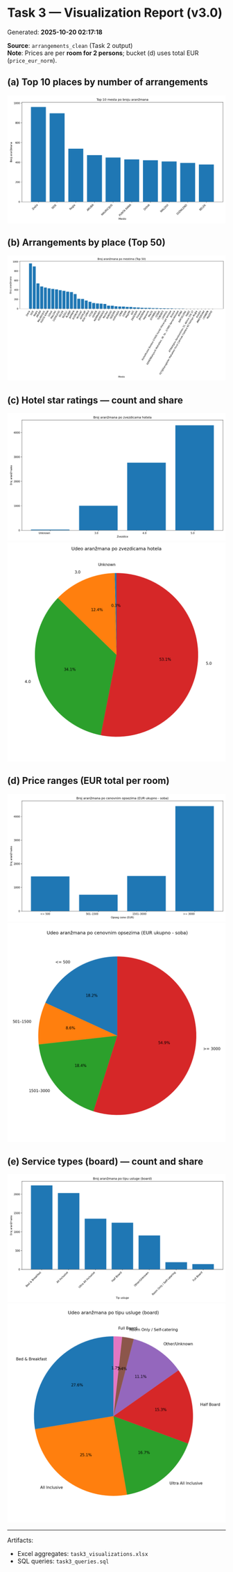 # Task 3 — Visualization Report (v3.0)

Generated: **2025-10-20 02:17:18**

**Source**: `arrangements_clean` (Task 2 output)  
**Note**: Prices are per **room for 2 persons**; bucket (d) uses total EUR (`price_eur_norm`).

## (a) Top 10 places by number of arrangements
![Top 10 Places](charts\chart_a_top10_places.png)

## (b) Arrangements by place (Top 50)
![By Place TopN](charts\chart_b_places_all_top50.png)

## (c) Hotel star ratings — count and share
![Stars Bar](charts\chart_c_stars_bar.png)
![Stars Pie](charts\chart_c_stars_pie.png)

## (d) Price ranges (EUR total per room)
![Price Buckets Bar](charts\chart_d_price_buckets_bar.png)
![Price Buckets Pie](charts\chart_d_price_buckets_pie.png)

## (e) Service types (board) — count and share
![Service Bar](charts\chart_e_service_bar.png)
![Service Pie](charts\chart_e_service_pie.png)

---
Artifacts:
- Excel aggregates: `task3_visualizations.xlsx`
- SQL queries: `task3_queries.sql`
